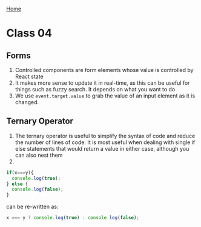 [Home](../README.md)

# Class 04

## Forms

1. Controlled components are form elements whose value is controlled by React state
2. It makes more sense to update it in real-time, as this can be useful for things such as fuzzy search. It depends on what you want to do
3. We use `event.target.value` to grab the value of an input element as it is changed.
 
## Ternary Operator

1. The ternary operator is useful to simplify the syntax of code and reduce the number of lines of code. It is most useful when dealing with single if else statements that would return a value in either case, although you can also nest them
2.

``` javascript
if(x===y){
  console.log(true);
} else {
  console.log(false);
}
```

can be re-written as:

``` javascript
x === y ? console.log(true) : console.log(false);
```
